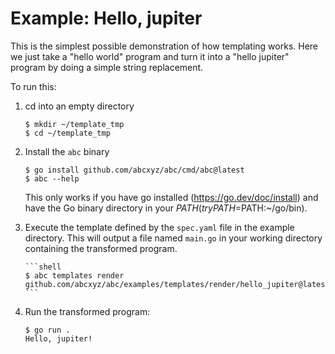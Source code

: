 # Example: Hello, jupiter

This is the simplest possible demonstration of how templating works. Here we
just take a "hello world" program and turn it into a "hello jupiter" program by
doing a simple string replacement.

To run this:

1.  cd into an empty directory

    ```shell
    $ mkdir ~/template_tmp
    $ cd ~/template_tmp
    ```

1.  Install the `abc` binary

    ```shell
    $ go install github.com/abcxyz/abc/cmd/abc@latest
    $ abc --help
    ```

    This only works if you have go installed (https://go.dev/doc/install) and
    have the Go binary directory in your $PATH (try PATH=$PATH:~/go/bin).

1.  Execute the template defined by the `spec.yaml` file in the example
    directory. This will output a file named `main.go` in your working directory
    containing the transformed program.

        ```shell
        $ abc templates render github.com/abcxyz/abc/examples/templates/render/hello_jupiter@latest
        ```

1.  Run the transformed program:

    ```shell
    $ go run .
    Hello, jupiter!
    ```
